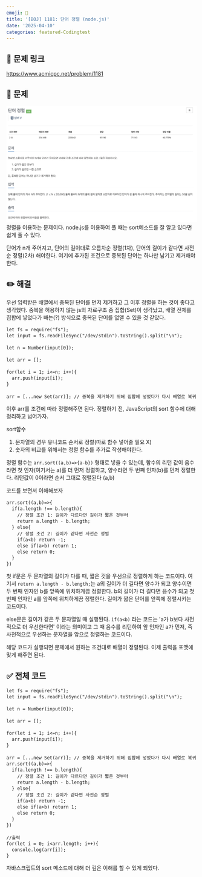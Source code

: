 ```yaml
---
emoji: 📖
title: '[BOJ] 1181: 단어 정렬 (node.js)'
date: '2025-04-10'
categories: featured-Codingtest
---
```


## 🔗 문제 링크

https://www.acmicpc.net/problem/1181

## 💬 문제
![](problem.png)
정렬을 이용하는 문제이다. node.js를 이용하여 풀 때는 sort메소드를 잘 알고 있다면 쉽게 풀 수 있다.

단어가 n개 주어지고, 단어의 길이대로 오름차순 정렬(1차), 단어의 길이가 같다면 사전순 정렬(2차) 해야한다. 
여기에 추가된 조건으로 중복된 단어는 하나만 남기고 제거해야한다.

## ✏️ 해결
우선 입력받은 배열에서 중복된 단어를 먼저 제거하고 그 이후 정렬을 하는 것이 좋다고 생각했다. 중복을 허용하지 않는 js의 자료구조 중 집합(Set)이 생각났고, 배열 전체를 집합에 넣었다가 빼는(?) 방식으로 중복된 단어를 없앨 수 있을 것 같았다.
```JS
let fs = require("fs");
let input = fs.readFileSync("/dev/stdin").toString().split("\n");

let n = Number(input[0]);

let arr = [];

for(let i = 1; i<=n; i++){
  arr.push(input[i]);
}

arr = [...new Set(arr)]; // 중복을 제거하기 위해 집합에 넣었다가 다시 배열로 복귀
```
이후 arr를 조건에 따라 정렬해주면 된다.
정렬하기 전, JavaScript의 sort 함수에 대해 정리하고 넘어가자.

sort함수
1. 문자열의 경우 유니코드 순서로 정렬(따로 함수 넣어줄 필요 X)
2. 숫자의 비교를 위해서는 정렬 함수를 추가로 작성해야한다.

정렬 함수는 `arr.sort((a,b)=>{a-b})` 형태로 넣을 수 있는데, 함수의 리턴 값이 음수라면 첫 인자(여기서는 a)를 더 먼저 정렬하고, 양수라면 두 번째 인자(b)를 먼저 정렬한다. 리턴값이 0이라면 순서 그대로 정렬된다 (a,b)

코드를 보면서 이해해보자
```JS
arr.sort((a,b)=>{
  if(a.length !== b.length){ 
    // 정렬 조건 1: 길이가 다르다면 길이가 짧은 것부터 
    return a.length - b.length;
  } else{
    // 정렬 조건 2: 길이가 같다면 사전순 정렬
    if(a<b) return -1;
    else if(a>b) return 1;
    else return 0;
  }
})
```
첫 if문은 두 문자열의 길이가 다를 때, 짧은 것을 우선으로 정렬하게 하는 코드이다.
여기서 `return a.length - b.length;`는 a의 길이가 더 길다면 양수가 되고 양수이면 두 번째 인자인 b를 앞쪽에 위치하게끔 정렬한다. b의 길이가 더 길다면 음수가 되고 첫 번째 인자인 a를 앞쪽에 위치하게끔 정렬한다. 길이가 짧은 단어를 앞쪽에 정렬시키는 코드이다.

else문은 길이가 같은 두 문자열일 때 실행된다. `if(a<b)` 라는 코드는 'a가 b보다 사전적으로 더 우선한다면' 이라는 의미이고 그 때 음수를 리턴하여 앞 인자인 a가 먼저, 즉 사전적으로 우선하는 문자열을 앞으로 정렬하는 코드이다.

해당 코드가 실행되면 문제에서 원하는 조건대로 배열이 정렬된다. 이제 출력을 포맷에 맞게 해주면 된다.

## ✅ 전체 코드
```JS
let fs = require("fs");
let input = fs.readFileSync("/dev/stdin").toString().split("\n");

let n = Number(input[0]);

let arr = [];

for(let i = 1; i<=n; i++){
  arr.push(input[i]);
}

arr = [...new Set(arr)]; // 중복을 제거하기 위해 집합에 넣었다가 다시 배열로 복귀
arr.sort((a,b)=>{
  if(a.length !== b.length){ 
    // 정렬 조건 1: 길이가 다르다면 길이가 짧은 것부터 
    return a.length - b.length;
  } else{
    // 정렬 조건 2: 길이가 같다면 사전순 정렬
    if(a<b) return -1;
    else if(a>b) return 1;
    else return 0;
  }
})

//출력
for(let i = 0; i<arr.length; i++){
  console.log(arr[i]);
}
```

자바스크립트의 sort 메소드에 대해 더 깊은 이해를 할 수 있게 되었다.
```toc
```








